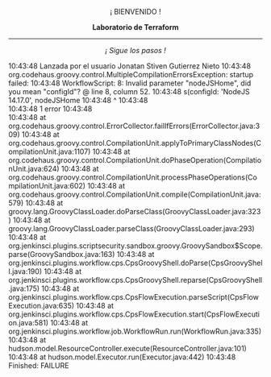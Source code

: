 <p align="center">¡ BIENVENIDO !</p>
<p align="center"><b>Laboratorio de Terraform</b></p>
<hr>
<p align="center"><i>¡ Sigue los pasos !</i></p>

10:43:48  Lanzada por el usuario Jonatan Stiven Gutierrez Nieto
10:43:48  org.codehaus.groovy.control.MultipleCompilationErrorsException: startup failed:
10:43:48  WorkflowScript: 8: Invalid parameter "nodeJSHome", did you mean "configId"? @ line 8, column 52.
10:43:48     s(configId: 'NodeJS 14.17.0', nodeJSHome
10:43:48                                   ^
10:43:48  
10:43:48  1 error
10:43:48  
10:43:48  	at org.codehaus.groovy.control.ErrorCollector.failIfErrors(ErrorCollector.java:309)
10:43:48  	at org.codehaus.groovy.control.CompilationUnit.applyToPrimaryClassNodes(CompilationUnit.java:1107)
10:43:48  	at org.codehaus.groovy.control.CompilationUnit.doPhaseOperation(CompilationUnit.java:624)
10:43:48  	at org.codehaus.groovy.control.CompilationUnit.processPhaseOperations(CompilationUnit.java:602)
10:43:48  	at org.codehaus.groovy.control.CompilationUnit.compile(CompilationUnit.java:579)
10:43:48  	at groovy.lang.GroovyClassLoader.doParseClass(GroovyClassLoader.java:323)
10:43:48  	at groovy.lang.GroovyClassLoader.parseClass(GroovyClassLoader.java:293)
10:43:48  	at org.jenkinsci.plugins.scriptsecurity.sandbox.groovy.GroovySandbox$Scope.parse(GroovySandbox.java:163)
10:43:48  	at org.jenkinsci.plugins.workflow.cps.CpsGroovyShell.doParse(CpsGroovyShell.java:190)
10:43:48  	at org.jenkinsci.plugins.workflow.cps.CpsGroovyShell.reparse(CpsGroovyShell.java:175)
10:43:48  	at org.jenkinsci.plugins.workflow.cps.CpsFlowExecution.parseScript(CpsFlowExecution.java:635)
10:43:48  	at org.jenkinsci.plugins.workflow.cps.CpsFlowExecution.start(CpsFlowExecution.java:581)
10:43:48  	at org.jenkinsci.plugins.workflow.job.WorkflowRun.run(WorkflowRun.java:335)
10:43:48  	at hudson.model.ResourceController.execute(ResourceController.java:101)
10:43:48  	at hudson.model.Executor.run(Executor.java:442)
10:43:48  Finished: FAILURE
